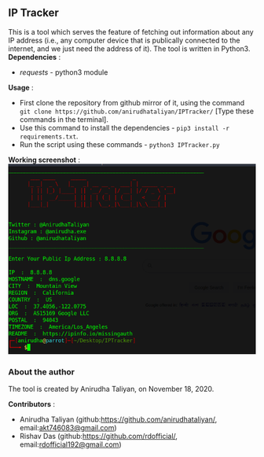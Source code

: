 ## IP Tracker

This is a tool which serves the feature of fetching out information about any IP address (i.e., any computer device that is publically connected to the internet, and we just need the address of it). The tool is written in Python3. <br>
__Dependencies__ :
* _requests_ - python3 module

__Usage__ :
* First clone the repository from github mirror of it, using the command ```git clone https://github.com/anirudhataliyan/IPTracker/``` [Type these commands in the terminal].
* Use this command to install the dependencies - ```pip3 install -r requirements.txt```.
* Run the script using these commands - ```python3 IPTracker.py```

__Working screenshot__ :
<br>
![Working desktop version screenshot of the tool's output](example.png)

### About the author

The tool is created by Anirudha Taliyan, on November 18, 2020.

__Contributors__ :
* Anirudha Taliyan (github:https://github.com/anirudhataliyan/, email:akt746083@gmail.com)
* Rishav Das (github:https://github.com/rdofficial/, email:rdofficial192@gmail.com)
